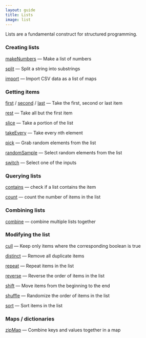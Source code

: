 ```yaml
---
layout: guide
title: Lists
image: list
---
```

Lists are a fundamental construct for structured programming.

### Creating lists

[makeNumbers](../ref/makeNumbers.html) — Make a list of numbers

[split](../ref/split.html) — Split a string into substrings

[import](../ref/import.html) — Import CSV data as a list of maps

### Getting items

[first](../ref/first.html) / [second](../ref/second.html) / [last](../ref/last.html) — Take the first, second or last item

[rest](../ref/rest.html) — Take all but the first item

[slice](../ref/slice.html) — Take a portion of the list

[takeEvery](../ref/takeEvery.html) — Take every nth element

[pick](../ref/pick.html) — Grab random elements from the list

[randomSample](../ref/randomSample.html) — Select random elements from the list

[switch](../ref/switch.html) — Select one of the inputs

### Querying lists

[contains](../ref/contains.html) — check if a list contains the item

[count](../ref/count.html) — count the number of items in the list

### Combining lists

[combine](../ref/combine.html) — combine multiple lists together

### Modifying the list

[cull](../ref/cull.html) — Keep only items where the corresponding boolean is true

[distinct](../ref/distinct.html) — Remove all duplicate items

[repeat](../ref/repeat.html) — Repeat items in the list

[reverse](../ref/reverse.html) — Reverse the order of items in the list

[shift](../ref/shift.html) — Move items from the beginning to the end

[shuffle](../ref/shuffle.html) — Randomize the order of items in the list

[sort](../ref/sort.html) — Sort items in the list

### Maps / dictionaries

[zipMap](../ref/zipMap.html) — Combine keys and values together in a map

